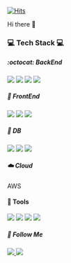 [![Hits](https://hits.seeyoufarm.com/api/count/incr/badge.svg?url=https%3A%2F%2Fgithub.com%2FYosigoon)](https://hits.seeyoufarm.com)            

Hi there 👋

### :computer:  Tech Stack  :computer:

##### :octocat: BackEnd

<img src="https://img.shields.io/badge/JAVA-007396?style=for-the-badge&logo=java&logoColor=white">  <img src="https://img.shields.io/badge/Spring-6DB33F?style=for-the-badge&logo=Spring&logoColor=white">  <img src="https://img.shields.io/badge/Spring Boot-6DB33F?style=for-the-badge&logo=SpringBoot&logoColor=white">  <img src="https://img.shields.io/badge/PHP-a840ff?style=for-the-badge&logo=PHP&logoColor=white">


##### :milky_way: FrontEnd

<img src="https://img.shields.io/badge/javascript-F7DF1E?style=for-the-badge&logo=javascript&logoColor=black">  <img src="https://img.shields.io/badge/jquery-0769AD?style=for-the-badge&logo=jquery&logoColor=white">  <img src="https://img.shields.io/badge/vue.js-4FC08D?style=for-the-badge&logo=vue.js&logoColor=white">

##### :floppy_disk: DB

<img src="https://img.shields.io/badge/mysql-4479A1?style=for-the-badge&logo=mysql&logoColor=white">  <img src="https://img.shields.io/badge/mariaDB-003545?style=for-the-badge&logo=mariaDB&logoColor=white">  <img src="https://img.shields.io/badge/oracle-F80000?style=for-the-badge&logo=oracle&logoColor=white">

##### :cloud: Cloud
AWS

#### :wrench: Tools
<img src="https://img.shields.io/badge/IntelliJ-000000?style=for-the-badge&logo=IntelliJ IDEA&logoColor=white"> <img src="https://img.shields.io/badge/Eclipse-2C2255?style=for-the-badge&logo=Eclipse IDE&logoColor=white"> <img src="https://img.shields.io/badge/github-181717?style=for-the-badge&logo=github&logoColor=white"> <img src="https://img.shields.io/badge/git-FF3232?style=for-the-badge&logo=git&logoColor=white">



##### 🌈 Follow Me
<p align="left">
	<a href="https://www.instagram.com/_hyeong_won/"><img src="https://img.shields.io/badge/Instagram-E4405F?style=flat-square&logo=Instagram&logoColor=white&link=https://www.instagram.com/_hyeong_won/"/>
	</a>
	<a href="mailto:yosigoon@gmail.com">
		<img src="https://img.shields.io/badge/Gmail-d14836?style=flat-square&logo=Gmail&logoColor=white&link=yosigoon@gmail.com"/>
	</a>
</p>


<!-- #### Pinned
![Anurag's GitHub stats](https://github-readme-stats.vercel.app/api?username=Yosigoon&show_icons=true&theme=tokyonight) 
-->



<!--
**Yosigoon/Yosigoon** is a ✨ _special_ ✨ repository because its `README.md` (this file) appears on your GitHub profile.

Here are some ideas to get you started:

- 🔭 I’m currently working on ...
- 🌱 I’m currently learning ...
- 👯 I’m looking to collaborate on ...
- 🤔 I’m looking for help with ...
- 💬 Ask me about ...
- 📫 How to reach me: ...
- 😄 Pronouns: ...
- ⚡ Fun fact: ...
-->
